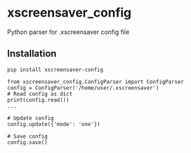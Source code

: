 # xscreensaver_config
Python parser for .xscreensaver config file


## Installation

```
pip install xscreensaver-config
```

```
from xscreensaver_config.ConfigParser import ConfigParser
config = ConfigParser('/home/user/.xscreensaver')
# Read config as dict
print(config.read())
...

# Update config
config.update({'mode': 'one'})

# Save config
config.save()
```

